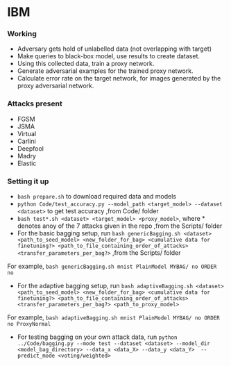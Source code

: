 # IBM


### Working

- Adversary gets hold of unlabelled data (not overlapping with target)
- Make queries to black-box model, use results to create dataset.
- Using this collected data, train a proxy network.
- Generate adversarial examples for the trained proxy network.
- Calculate error rate on the target network, for images generated by the proxy adversarial network.

### Attacks present

- FGSM
- JSMA
- Virtual
- Carlini
- Deepfool
- Madry
- Elastic

### Setting it up

- `bash prepare.sh` to download required data and models
- `python Code/test_accuracy.py --model_path <target_model> --dataset <dataset>` to get test accuracy ,from Code/ folder 
- `bash test*.sh <dataset> <target_model> <proxy_model>`, where * denotes anoy of the 7 attacks given in the repo ,from the Scripts/ folder
- For the basic bagging setup, run `bash genericBagging.sh <dataset> <path_to_seed_model> <new_folder_for_bag> <cumulative data for finetuning?> <path_to_file_containing_order_of_attacks> <transfer_parameters_per_bag?>` ,from the Scripts/ folder

For example, `bash genericBagging.sh mnist PlainModel MYBAG/ no ORDER no`
- For the adaptive bagging setup, run `bash adaptiveBagging.sh <dataset> <path_to_seed_model> <new_folder_for_bag> <cumulative data for finetuning?> <path_to_file_containing_order_of_attacks> <transfer_parameters_per_bag?> <path_to_proxy_model>`

For example, `bash adaptiveBagging.sh mnist PlainModel MYBAG/ no ORDER no ProxyNormal`
- For testing bagging on your own attack data, run `python ../Code/bagging.py --mode test --dataset <dataset> --model_dir <model_bag_directory> --data_x <data_X> --data_y <data_Y>  --predict_mode <voting/weighted>`

